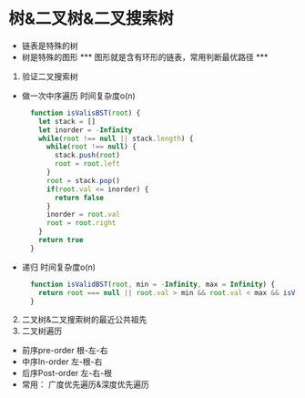 # 树&二叉树&二叉搜索树
* 链表是特殊的树
* 树是特殊的图形  *** 图形就是含有环形的链表，常用判断最优路径 ***
1. 验证二叉搜索树
  - 做一次中序遍历 时间复杂度o(n)
    ``` js
      function isValisBST(root) {
        let stack = []
        let inorder = -Infinity
        while(root !== null || stack.length) {
          while(root !== null) {
            stack.push(root)
            root = root.left
          }
          root = stack.pop()
          if(root.val <= inorder) {
            return false
          }
          inorder = root.val
          root = root.right
        }
        return true
      }
    ``` 
  - 递归 时间复杂度o(n)
    ``` js
      function isValidBST(root, min = -Infinity, max = Infinity) {
        return root === null || root.val > min && root.val < max && isValidBST(root.left, min, root.val) && isValidBST(root.right, root.val, max)
      }
    ```
2. 二叉树&二叉搜索树的最近公共祖先
3. 二叉树遍历
  - 前序pre-order 根-左-右
  - 中序In-order 左-根-右
  - 后序Post-order 左-右-根
  - 常用： 广度优先遍历&深度优先遍历
